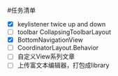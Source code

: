 #任务清单

- [x] keylistener twice up and down
- [ ] toolbar CollapsingToolbarLayout
- [x] BottomNavigationView
- [ ] CoordinatorLayout.Behavior
- [ ] 自定义View系列文章
- [ ] 上传富文本编辑器，打包成library